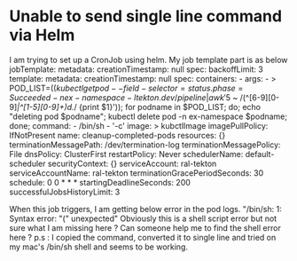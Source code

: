 
# Unable to send single line command via Helm

I am trying to set up a CronJob using helm. My job template part is as below
jobTemplate:
    metadata:
      creationTimestamp: null
    spec:
      backoffLimit: 3
      template:
        metadata:
          creationTimestamp: null
        spec:
          containers:
            - args:
                - >
                  POD_LIST=($(kubectl get pod
                  --field-selector=status.phase=Succeeded -n ex-namespace -l
                  tekton.dev/pipeline |  awk '$5 ~
                  /(^[6-9][0-9]*|^[1-5][0-9]+)d.*/ {print $1}')); for podname in
                  $POD_LIST; do;
                    echo "deleting pod $podname";
                    kubectl delete pod -n ex-namespace $podname;
                  done;
              command:
                - /bin/sh
                - '-c'
              image: > kubctlImage
              imagePullPolicy: IfNotPresent
              name: cleanup-completed-pods
              resources: {}
              terminationMessagePath: /dev/termination-log
              terminationMessagePolicy: File
          dnsPolicy: ClusterFirst
          restartPolicy: Never
          schedulerName: default-scheduler
          securityContext: {}
          serviceAccount: ral-tekton
          serviceAccountName: ral-tekton
          terminationGracePeriodSeconds: 30
  schedule: 0 0 * * *
  startingDeadlineSeconds: 200
  successfulJobsHistoryLimit: 3

When this job triggers, I am getting below error in the pod logs.
"/bin/sh: 1: Syntax error: "(" unexpected"
Obviously this is a shell script error but not sure what I am missing here ?
Can someone help me to find the shell error here ?
p.s : I copied the command, converted it to single line and tried on my mac's /bin/sh shell and seems to be working.

        